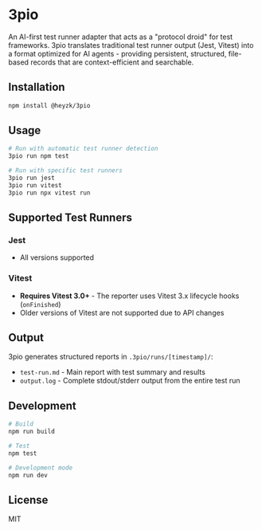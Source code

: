 # 3pio

An AI-first test runner adapter that acts as a "protocol droid" for test frameworks. 3pio translates traditional test runner output (Jest, Vitest) into a format optimized for AI agents - providing persistent, structured, file-based records that are context-efficient and searchable.

## Installation

```bash
npm install @heyzk/3pio
```

## Usage

```bash
# Run with automatic test runner detection
3pio run npm test

# Run with specific test runners
3pio run jest
3pio run vitest
3pio run npx vitest run
```

## Supported Test Runners

### Jest
- All versions supported

### Vitest
- **Requires Vitest 3.0+** - The reporter uses Vitest 3.x lifecycle hooks (`onFinished`)
- Older versions of Vitest are not supported due to API changes

## Output

3pio generates structured reports in `.3pio/runs/[timestamp]/`:
- `test-run.md` - Main report with test summary and results
- `output.log` - Complete stdout/stderr output from the entire test run

## Development

```bash
# Build
npm run build

# Test
npm test

# Development mode
npm run dev
```

## License

MIT